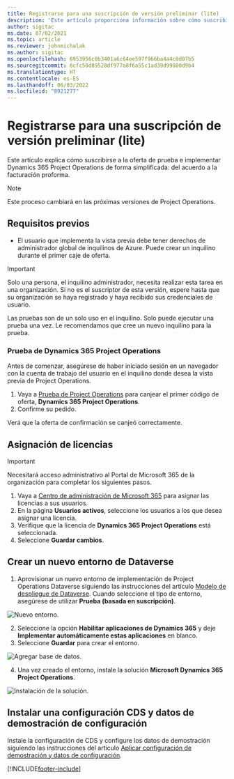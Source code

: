 ```yaml
---
title: Registrarse para una suscripción de versión preliminar (lite)
description: 'Este artículo proporciona información sobre cómo suscribirse e implementar Project Operations de forma simplificada: del acuerdo a la facturación proforma.'
author: sigitac
ms.date: 07/02/2021
ms.topic: article
ms.reviewer: johnmichalak
ms.author: sigitac
ms.openlocfilehash: 6953956c0b3401a6c64ee597f966ba4a4c0d07b5
ms.sourcegitcommit: 6cfc50d89528df977a8f6a55c1ad39d99800d9b4
ms.translationtype: HT
ms.contentlocale: es-ES
ms.lasthandoff: 06/03/2022
ms.locfileid: "8921277"
---
```

# <a name="sign-up-for-a-preview-subscription---lite"></a>Registrarse para una suscripción de versión preliminar (lite) 

Este artículo explica cómo suscribirse a la oferta de prueba e implementar Dynamics 365 Project Operations de forma simplificada: del acuerdo a la facturación proforma.

> [!NOTE]
> Este proceso cambiará en las próximas versiones de Project Operations.

## <a name="prerequisites"></a>Requisitos previos
- El usuario que implementa la vista previa debe tener derechos de administrador global de inquilinos de Azure. Puede crear un inquilino durante el primer caje de oferta.

> [!IMPORTANT]
> Solo una persona, el inquilino administrador, necesita realizar esta tarea en una organización. Si no es el suscriptor de esta versión, espere hasta que su organización se haya registrado y haya recibido sus credenciales de usuario.
> 
> Las pruebas son de un solo uso en el inquilino. Solo puede ejecutar una prueba una vez. Le recomendamos que cree un nuevo inquilino para la prueba.

### <a name="dynamics-365-project-operations-trial"></a>Prueba de Dynamics 365 Project Operations 

Antes de comenzar, asegúrese de haber iniciado sesión en un navegador con la cuenta de trabajo del usuario en el inquilino donde desea la vista previa de Project Operations.

1. Vaya a [Prueba de Project Operations](https://aka.ms/try-po) para canjear el primer código de oferta, **Dynamics 365 Project Operations**.
2. Confirme su pedido.

  Verá que la oferta de confirmación se canjeó correctamente.

## <a name="assign-licenses"></a>Asignación de licencias

> [!IMPORTANT]
> Necesitará acceso administrativo al Portal de Microsoft 365 de la organización para completar los siguientes pasos.


1. Vaya a [Centro de administración de Microsoft 365](https://portal.office.com/) para asignar las licencias a sus usuarios.
2. En la página **Usuarios activos**, seleccione los usuarios a los que desea asignar una licencia.
3. Verifique que la licencia de **Dynamics 365 Project Operations** está seleccionada. 
4. Seleccione **Guardar cambios**.

## <a name="create-a-new-dataverse-environment"></a>Crear un nuevo entorno de Dataverse

1. Aprovisionar un nuevo entorno de implementación de Project Operations Dataverse siguiendo las instrucciones del artículo [Modelo de despliegue de Dataverse](lite-deployment.md). Cuando seleccione el tipo de entorno, asegúrese de utilizar **Prueba (basada en suscripción)**.

  ![Nuevo entorno.](./media/19CreateEnvironment.png)

2. Seleccione la opción **Habilitar aplicaciones de Dynamics 365** y deje **Implementar automáticamente estas aplicaciones** en blanco.  
3. Seleccione **Guardar** para crear el entorno.

  ![Agregar base de datos.](./media/20CreateEnvironment1.png)

4. Una vez creado el entorno, instale la solución **Microsoft Dynamics 365 Project Operations**. 

![Instalación de la solución.](./media/21InstallSolution.png)

## <a name="install-a-cds-configuration-and-setup-demo-data"></a>Instalar una configuración CDS y datos de demostración de configuración

Instale la configuración de CDS y configure los datos de demostración siguiendo las instrucciones del artículo [Aplicar configuración de demostración y datos de configuración](lite-apply-demo-setup-config-data.md).


[!INCLUDE[footer-include](../includes/footer-banner.md)]
